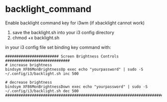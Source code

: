 # backlight_command
Enable backlight command key for i3wm (if xbacklight cannot work)

1. save the backlight.sh into your i3 config directory
2. chmod +x backlight.sh

in your i3 config file set binding key command with:
```
######################## Screen Brightness Controls #############################
# increase brightness
bindsym XF86MonBrightnessUp exec echo "yourpassword" | sudo -S ~/.config/i3/backlight.sh inc 500

# decrease brightness
bindsym XF86MonBrightnessDown exec echo "yourpassword" | sudo -S ~/.config/i3/backlight.sh dec 500
#################################################################################
```

